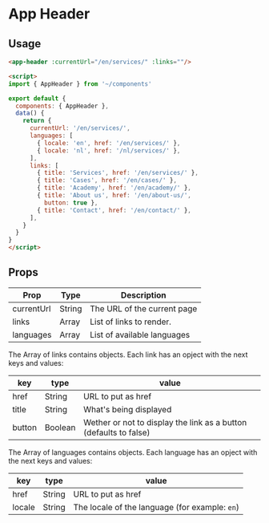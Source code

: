 # App Header


## Usage

```html
<app-header :currentUrl="/en/services/" :links=""/>

<script>
import { AppHeader } from '~/components'

export default {
  components: { AppHeader },
  data() {
    return {
      currentUrl: '/en/services/',
      languages: [
        { locale: 'en', href: '/en/services/' },
        { locale: 'nl', href: '/nl/services/' },
      ],
      links: [
        { title: 'Services', href: '/en/services/' },
        { title: 'Cases', href: '/en/cases/' },
        { title: 'Academy', href: '/en/academy/' },
        { title: 'About us', href: '/en/about-us/',
          button: true },
        { title: 'Contact', href: '/en/contact/' },
      ],
    }
  }
}
</script>
```

## Props

| Prop | Type | Description |
| --- | --- | --- |
| currentUrl | String | The URL of the current page |
| links | Array | List of links to render. |
| languages | Array | List of available languages |

The Array of links contains objects. Each link has an opject with the next keys and values:

| key | type | value |
| --- | --- | --- |
| href | String | URL to put as href |
| title | String | What's being displayed |
| button | Boolean | Wether or not to display the link as a button (defaults to false) |

The Array of languages contains objects. Each language has an opject with the next keys and values:

| key | type | value |
| --- | --- | --- |
| href | String | URL to put as href |
| locale | String | The locale of the language (for example: `en`) |
